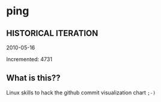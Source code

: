 # ping

## HISTORICAL ITERATION
2010-05-16

Incremented: 4731

## What is this?? 
Linux skills to hack the github commit visualization chart `;-)`
